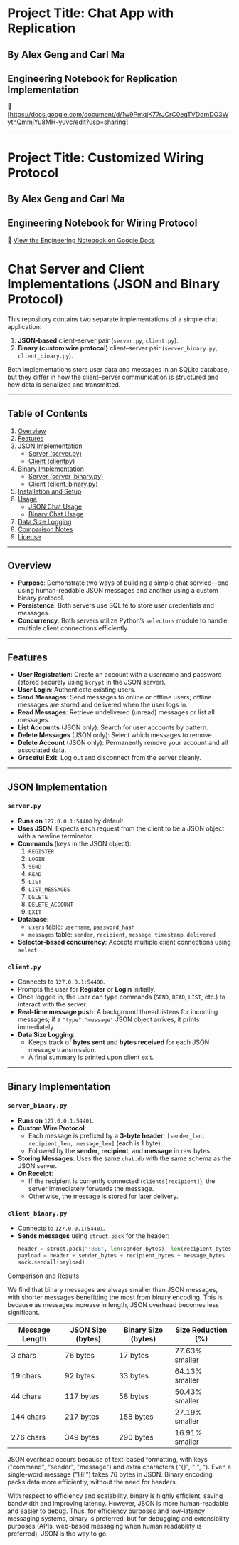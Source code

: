 
# Project Title: Chat App with Replication
## By Alex Geng and Carl Ma
## Engineering Notebook for Replication Implementation
📔 [https://docs.google.com/document/d/1w9PmqjK77rJCrC0eqTVDdmDO3WythQmmjYu8MH-yuvc/edit?usp=sharing]

________


# Project Title: Customized Wiring Protocol
## By Alex Geng and Carl Ma

## Engineering Notebook for Wiring Protocol
📔 [View the Engineering Notebook on Google Docs](https://docs.google.com/document/d/1t55yTAW73h1h-Jwun9jXmagnJGOjMwCCPUcAQvqWMWk/edit?usp=sharing)

# Chat Server and Client Implementations (JSON and Binary Protocol)

This repository contains two separate implementations of a simple chat application:

1. **JSON-based** client–server pair (`server.py`, `client.py`).
2. **Binary (custom wire protocol)** client–server pair (`server_binary.py`, `client_binary.py`).

Both implementations store user data and messages in an SQLite database, but they differ in how the client–server communication is structured and how data is serialized and transmitted.

---

## Table of Contents

1. [Overview](#overview)  
2. [Features](#features)  
3. [JSON Implementation](#json-implementation)  
   - [Server (server.py)](#serverpy)  
   - [Client (clientpy)](#clientpy)  
4. [Binary Implementation](#binary-implementation)  
   - [Server (server_binary.py)](#server_binarypy)  
   - [Client (client_binary.py)](#client_binarypy)  
5. [Installation and Setup](#installation-and-setup)  
6. [Usage](#usage)  
   - [JSON Chat Usage](#json-chat-usage)  
   - [Binary Chat Usage](#binary-chat-usage)  
7. [Data Size Logging](#data-size-logging)  
8. [Comparison Notes](#comparison-notes)  
9. [License](#license)

---

## Overview

- **Purpose**: Demonstrate two ways of building a simple chat service—one using human-readable JSON messages and another using a custom binary protocol.  
- **Persistence**: Both servers use SQLite to store user credentials and messages.
- **Concurrency**: Both servers utilize Python’s `selectors` module to handle multiple client connections efficiently.

---

## Features

- **User Registration**: Create an account with a username and password (stored securely using `bcrypt` in the JSON server).
- **User Login**: Authenticate existing users.
- **Send Messages**: Send messages to online or offline users; offline messages are stored and delivered when the user logs in.
- **Read Messages**: Retrieve undelivered (unread) messages or list all messages.
- **List Accounts** (JSON only): Search for user accounts by pattern.
- **Delete Messages** (JSON only): Select which messages to remove.
- **Delete Account** (JSON only): Permanently remove your account and all associated data.
- **Graceful Exit**: Log out and disconnect from the server cleanly.

---

## JSON Implementation

### `server.py`

- **Runs on** `127.0.0.1:54400` by default.
- **Uses JSON**: Expects each request from the client to be a JSON object with a newline terminator.
- **Commands** (keys in the JSON object):
  1. `REGISTER`
  2. `LOGIN`
  3. `SEND`
  4. `READ`
  5. `LIST`
  6. `LIST_MESSAGES`
  7. `DELETE`
  8. `DELETE_ACCOUNT`
  9. `EXIT`
- **Database**:
  - `users` table: `username`, `password_hash`
  - `messages` table: `sender`, `recipient`, `message`, `timestamp`, `delivered`
- **Selector-based concurrency**: Accepts multiple client connections using `select`.

### `client.py`

- Connects to `127.0.0.1:54400`.
- Prompts the user for **Register** or **Login** initially.
- Once logged in, the user can type commands (`SEND`, `READ`, `LIST`, etc.) to interact with the server.
- **Real-time message push**: A background thread listens for incoming messages; if a `"type":"message"` JSON object arrives, it prints immediately.
- **Data Size Logging**:  
  - Keeps track of **bytes sent** and **bytes received** for each JSON message transmission.  
  - A final summary is printed upon client exit.

---

## Binary Implementation

### `server_binary.py`

- **Runs on** `127.0.0.1:54401`.
- **Custom Wire Protocol**:  
  - Each message is prefixed by a **3-byte header**: `[sender_len, recipient_len, message_len]` (each is 1 byte).  
  - Followed by the **sender**, **recipient**, and **message** in raw bytes.
- **Storing Messages**: Uses the same `chat.db` with the same schema as the JSON server.
- **On Receipt**:  
  - If the recipient is currently connected (`clients[recipient]`), the server immediately forwards the message.  
  - Otherwise, the message is stored for later delivery.

### `client_binary.py`

- Connects to `127.0.0.1:54401`.
- **Sends messages** using `struct.pack` for the header:
  ```python
  header = struct.pack("!BBB", len(sender_bytes), len(recipient_bytes), len(message_bytes))
  payload = header + sender_bytes + recipient_bytes + message_bytes
  sock.sendall(payload)


Comparison and Results

We find that binary messages are always smaller than JSON messages, with shorter messages benefitting the most from binary encoding. This is because as messages increase in length, JSON overhead becomes less significant.

| Message Length | JSON Size (bytes) | Binary Size (bytes) | Size Reduction (%) |
|---------------|------------------|-------------------|------------------|
| 3 chars      | 76 bytes         | 17 bytes         | 77.63% smaller  |
| 19 chars     | 92 bytes         | 33 bytes         | 64.13% smaller  |
| 44 chars     | 117 bytes        | 58 bytes         | 50.43% smaller  |
| 144 chars    | 217 bytes        | 158 bytes        | 27.19% smaller  |
| 276 chars    | 349 bytes        | 290 bytes        | 16.91% smaller  |


JSON overhead occurs because of text-based formatting, with keys ("command", "sender", "message") and extra characters ("{}", ":", "). Even a single-word message ("Hi!") takes 76 bytes in JSON. Binary encoding packs data more efficiently, without the need for headers.

With respect to efficiency and scalability, binary is highly efficient, saving bandwidth and improving latency. However, JSON is more human-readable and easier to debug. Thus, for efficiency purposes and low-latency messaging systems, binary is preferred, but for debugging and extensibility purposes (APIs, web-based messaging when human readability is preferred), JSON is the way to go.
